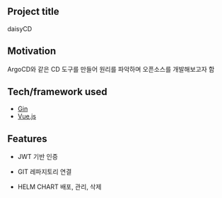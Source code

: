 ## Project title
daisyCD

## Motivation
ArgoCD와 같은 CD 도구를 만들어 원리를 파악하며 오픈소스를 개발해보고자 함

## Tech/framework used
- [Gin](https://github.com/gin-gonic/gin)
- [Vue.js](https://vuejs.org/)

## Features
- JWT 기반 인증

- GIT 레파지토리 연결

- HELM CHART 배포, 관리, 삭제
